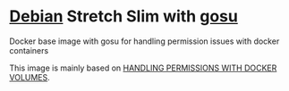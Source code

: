 # [Debian](https://hub.docker.com/_/debian/) Stretch Slim with [gosu](https://github.com/tianon/gosu/)

Docker base image with gosu for handling permission issues with docker containers

This image is mainly based on [HANDLING PERMISSIONS WITH DOCKER VOLUMES](https://denibertovic.com/posts/handling-permissions-with-docker-volumes/).

